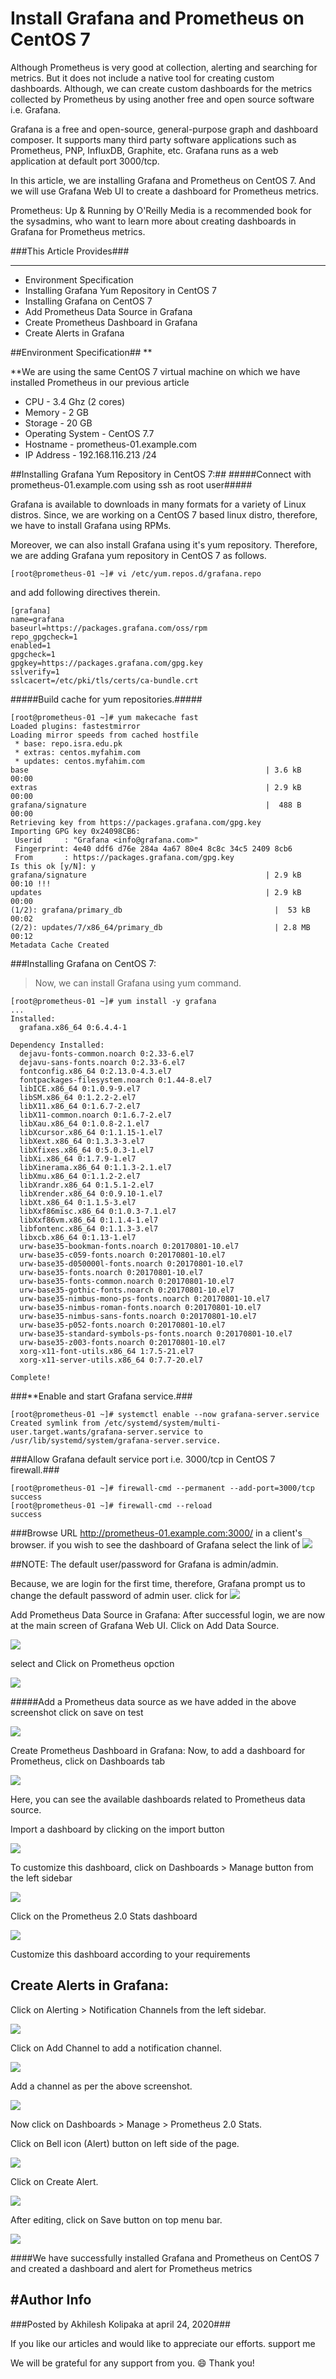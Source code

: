 # Install Grafana and Prometheus on CentOS 7 #

Although Prometheus is very good at collection, alerting and searching for metrics. But it does not include a native tool for creating custom dashboards. Although, we can create custom dashboards for the metrics collected by Prometheus by using another free and open source software i.e. Grafana.

Grafana is a free and open-source, general-purpose graph and dashboard composer. It supports many third party software applications such as Prometheus, PNP, InfluxDB, Graphite, etc. Grafana runs as a web application at default port 3000/tcp.

In this article, we are installing Grafana and Prometheus on CentOS 7. And we will use Grafana Web UI to create a dashboard for Prometheus metrics.

Prometheus: Up & Running by O'Reilly Media is a recommended book for the sysadmins, who want to learn more about creating dashboards in Grafana for Prometheus metrics.

###This Article Provides###
***

* Environment Specification
* Installing Grafana Yum Repository in CentOS 7
* Installing Grafana on CentOS 7
* Add Prometheus Data Source in Grafana
* Create Prometheus Dashboard in Grafana
* Create Alerts in Grafana


##Environment Specification##
**

**We are using the same CentOS 7 virtual machine on which we have installed Prometheus in our previous article

* CPU - 3.4 Ghz (2 cores)
* Memory - 2 GB
* Storage - 20 GB
* Operating System - CentOS 7.7
* Hostname - prometheus-01.example.com
* IP Address - 192.168.116.213 /24

##Installing Grafana Yum Repository in CentOS 7:##
#####Connect with prometheus-01.example.com using ssh as root user#####

Grafana is available to downloads in many formats for a variety of Linux distros. Since, we are working on a CentOS 7 based linux distro, therefore, we have to install Grafana using RPMs.

Moreover, we can also install Grafana using it's yum repository. Therefore, we are adding Grafana yum repository in CentOS 7 as follows.

```
[root@prometheus-01 ~]# vi /etc/yum.repos.d/grafana.repo
```

and add following directives therein.

```
[grafana]
name=grafana
baseurl=https://packages.grafana.com/oss/rpm
repo_gpgcheck=1
enabled=1
gpgcheck=1
gpgkey=https://packages.grafana.com/gpg.key
sslverify=1
sslcacert=/etc/pki/tls/certs/ca-bundle.crt

```

#####Build cache for yum repositories.#####

```
[root@prometheus-01 ~]# yum makecache fast
Loaded plugins: fastestmirror
Loading mirror speeds from cached hostfile
 * base: repo.isra.edu.pk
 * extras: centos.myfahim.com
 * updates: centos.myfahim.com
base                                                     | 3.6 kB     00:00
extras                                                   | 2.9 kB     00:00
grafana/signature                                        |  488 B     00:00
Retrieving key from https://packages.grafana.com/gpg.key
Importing GPG key 0x24098CB6:
 Userid     : "Grafana <info@grafana.com>"
 Fingerprint: 4e40 ddf6 d76e 284a 4a67 80e4 8c8c 34c5 2409 8cb6
 From       : https://packages.grafana.com/gpg.key
Is this ok [y/N]: y
grafana/signature                                        | 2.9 kB     00:10 !!!
updates                                                  | 2.9 kB     00:00
(1/2): grafana/primary_db                                  |  53 kB   00:02
(2/2): updates/7/x86_64/primary_db                         | 2.8 MB   00:12
Metadata Cache Created
```


###Installing Grafana on CentOS 7:
 > Now, we can install Grafana using yum command.


```
[root@prometheus-01 ~]# yum install -y grafana
...
Installed:
  grafana.x86_64 0:6.4.4-1

Dependency Installed:
  dejavu-fonts-common.noarch 0:2.33-6.el7
  dejavu-sans-fonts.noarch 0:2.33-6.el7
  fontconfig.x86_64 0:2.13.0-4.3.el7
  fontpackages-filesystem.noarch 0:1.44-8.el7
  libICE.x86_64 0:1.0.9-9.el7
  libSM.x86_64 0:1.2.2-2.el7
  libX11.x86_64 0:1.6.7-2.el7
  libX11-common.noarch 0:1.6.7-2.el7
  libXau.x86_64 0:1.0.8-2.1.el7
  libXcursor.x86_64 0:1.1.15-1.el7
  libXext.x86_64 0:1.3.3-3.el7
  libXfixes.x86_64 0:5.0.3-1.el7
  libXi.x86_64 0:1.7.9-1.el7
  libXinerama.x86_64 0:1.1.3-2.1.el7
  libXmu.x86_64 0:1.1.2-2.el7
  libXrandr.x86_64 0:1.5.1-2.el7
  libXrender.x86_64 0:0.9.10-1.el7
  libXt.x86_64 0:1.1.5-3.el7
  libXxf86misc.x86_64 0:1.0.3-7.1.el7
  libXxf86vm.x86_64 0:1.1.4-1.el7
  libfontenc.x86_64 0:1.1.3-3.el7
  libxcb.x86_64 0:1.13-1.el7
  urw-base35-bookman-fonts.noarch 0:20170801-10.el7
  urw-base35-c059-fonts.noarch 0:20170801-10.el7
  urw-base35-d050000l-fonts.noarch 0:20170801-10.el7
  urw-base35-fonts.noarch 0:20170801-10.el7
  urw-base35-fonts-common.noarch 0:20170801-10.el7
  urw-base35-gothic-fonts.noarch 0:20170801-10.el7
  urw-base35-nimbus-mono-ps-fonts.noarch 0:20170801-10.el7
  urw-base35-nimbus-roman-fonts.noarch 0:20170801-10.el7
  urw-base35-nimbus-sans-fonts.noarch 0:20170801-10.el7
  urw-base35-p052-fonts.noarch 0:20170801-10.el7
  urw-base35-standard-symbols-ps-fonts.noarch 0:20170801-10.el7
  urw-base35-z003-fonts.noarch 0:20170801-10.el7
  xorg-x11-font-utils.x86_64 1:7.5-21.el7
  xorg-x11-server-utils.x86_64 0:7.7-20.el7

Complete!
```


###**Enable and start Grafana service.###

```
[root@prometheus-01 ~]# systemctl enable --now grafana-server.service
Created symlink from /etc/systemd/system/multi-user.target.wants/grafana-server.service to /usr/lib/systemd/system/grafana-server.service.

```

###Allow Grafana default service port i.e. 3000/tcp in CentOS 7 firewall.###


```
[root@prometheus-01 ~]# firewall-cmd --permanent --add-port=3000/tcp
success
[root@prometheus-01 ~]# firewall-cmd --reload
success
```


###Browse URL http://prometheus-01.example.com:3000/ in a client's browser.
if you wish to see the dashboard of Grafana select the link of ![](https://4.bp.blogspot.com/-DQVVbrg95tU/XcQtfZRuHTI/AAAAAAAAGxY/9ol0JYx6QCApwsCTm--uHweWuJdqMrp-gCLcBGAsYHQ/s1600/01-grafana-web-ui-login.png)


##NOTE: The default user/password for Grafana is admin/admin.

Because, we are login for the first time, therefore, Grafana prompt us to change the default password of admin user. click for 
![](https://1.bp.blogspot.com/-kKGhrwNAvf4/XcQtgnk0HCI/AAAAAAAAGxs/EqdQlcgVXvoZrObZPw56M5qmiSiJdpPLQCLcBGAsYHQ/s1600/03-grafana-home-dashboard.png)

Add Prometheus Data Source in Grafana:
After successful login, we are now at the main screen of Grafana Web UI.
Click on Add Data Source.

![](https://1.bp.blogspot.com/-7zm5eeJxy4s/XcQthI4vvdI/AAAAAAAAGxw/4TKGE6001S0n9IbUNz7yCtsiJp6S9e7lgCLcBGAsYHQ/s1600/04-grafana-add-data-source.jpg)

select and Click on Prometheus opction

![](https://2.bp.blogspot.com/-6Uk3dWjJ0hY/XcQthTBfGdI/AAAAAAAAGx0/sppAMsKyuNojCv1iTmJFC7edaHViv9daQCLcBGAsYHQ/s1600/05-grafana-data-source-prometheus.jpg)

#####Add a Prometheus data source as we have added in the above screenshot
click on save on test 
         
![](https://2.bp.blogspot.com/-ytmlkBl93e4/XcQtiOziZII/AAAAAAAAGyA/LyIj_DtKZlgl_qPznCL9FoIJUmOos5-WQCLcBGAsYHQ/s1600/06-grafana-data-source-working.jpg)

Create Prometheus Dashboard in Grafana:
Now, to add a dashboard for Prometheus, click on Dashboards tab

![](https://1.bp.blogspot.com/-iF8b4jVpQqU/XcQtihwy6_I/AAAAAAAAGyI/91dvkdJGehcFQxk0SyGqv7Ud8UYL35wjQCLcBGAsYHQ/s1600/07-grafana-prometheus-dashboards.jpg)

Here, you can see the available dashboards related to Prometheus data source.

Import a dashboard by clicking on the import button

![](https://4.bp.blogspot.com/-Vhd0btwzP80/XcQtjJ3BBaI/AAAAAAAAGyQ/xghgch9QujQm9P2NdwZGStuDzX2L-bf3ACLcBGAsYHQ/s1600/08-grafana-prometheus-dashboards-imported.jpg)

To customize this dashboard, click on Dashboards > Manage button from the left sidebar

![](https://1.bp.blogspot.com/-NgM9fEFYiqE/XcQtjpLWhRI/AAAAAAAAGyY/UZ09l_DuCZ4tBwdHndG1nElMhJLXO6tbgCLcBGAsYHQ/s1600/09-grafana-dashboards-manage.jpg)

Click on the Prometheus 2.0 Stats dashboard

![](https://2.bp.blogspot.com/-R1f6HFeAdyI/XcQtkqCmZyI/AAAAAAAAGyg/AFKtlPKlfBk-3OFU69aS_JfuIIXaAnsawCLcBGAsYHQ/s1600/10-grafana-prometheus-2-stats.jpg)

Customize this dashboard according to your requirements

Create Alerts in Grafana:
---------------------------------------------------------------------------------
Click on Alerting > Notification Channels from the left sidebar.

![](https://2.bp.blogspot.com/-BjjWmW0qZis/XcQtlP47BHI/AAAAAAAAGyo/S23uOYBEMGkyDAvJ_DzjInnhgB2L11Q8QCLcBGAsYHQ/s1600/11-grafana-notification-channel.jpg)

Click on Add Channel to add a notification channel.

![](https://3.bp.blogspot.com/-64d7QDT8uG4/XcQtlilHAuI/AAAAAAAAGyw/OA2eUP1IXUE7so-XOR2NYU09WnS6u3cMACLcBGAsYHQ/s1600/12-grafana-add-new-notification-channel.jpg)

Add a channel as per the above screenshot.

![](https://3.bp.blogspot.com/-6U7t5-fzRRk/XcQtmL_zzoI/AAAAAAAAGy4/c1G7ZSWH4CIYocuse9pxYchEfrHbj1_XQCLcBGAsYHQ/s1600/13-grafana-notification-channel.jpg)

Now click on Dashboards > Manage > Prometheus 2.0 Stats.

Click on Bell icon (Alert) button on left side of the page.

![](https://4.bp.blogspot.com/-VnORwhU3jDA/XcQtmuAYo2I/AAAAAAAAGzA/H6gwOLjSWssSOpz2ATknpbOAaFvtPcbjQCLcBGAsYHQ/s1600/14-grafana-prometheus-2-stats-alert.jpg)

Click on Create Alert.

![](https://4.bp.blogspot.com/-_ubaebGTZ24/XcQtm9hZDxI/AAAAAAAAGzI/pTvPvS1oCqkXOD2_6Lq8kDEDEzbjfQ9wACLcBGAsYHQ/s1600/15-grafana-add-alert.jpg)

After editing, click on Save button on top menu bar.

![](https://3.bp.blogspot.com/-fIc4sT4t-sE/XcQtnqCTjzI/AAAAAAAAGzQ/tL2F4aZHBX0ranIi8dxjfNtpFt1ZKXdPwCLcBGAsYHQ/s1600/16-grafana-save-dashboard.jpg)

####We have successfully installed Grafana and Prometheus on CentOS 7 and created a dashboard and alert for Prometheus metrics


#Author Info
---------------
###Posted by Akhilesh Kolipaka at april 24, 2020###

If you like our articles and would like to appreciate our efforts. support me 

We will be grateful for any support from you.
:smile: Thank you!











